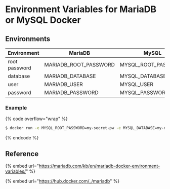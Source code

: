 # Environment Variables for MariaDB or MySQL Docker

## Environments

| Environment   | MariaDB                 | MySQL                 |
| ------------- | ----------------------- | --------------------- |
| root password | MARIADB\_ROOT\_PASSWORD | MYSQL\_ROOT\_PASSWORD |
| database      | MARIADB\_DATABASE       | MYSQL\_DATABASE       |
| user          | MARIADB\_USER           | MYSQL\_USER           |
| password      | MARIADB\_PASSWORD       | MYSQL\_PASSWORD       |

### Example

{% code overflow="wrap" %}
```bash
$ docker run -e MYSQL_ROOT_PASSWORD=my-secret-pw -e MYSQL_DATABASE=my-database -e MYSQL_USER=my-user -e MYSQL_PASSWORD=my-password mysql:latest
```
{% endcode %}

## Reference

{% embed url="https://mariadb.com/kb/en/mariadb-docker-environment-variables/" %}

{% embed url="https://hub.docker.com/_/mariadb" %}
